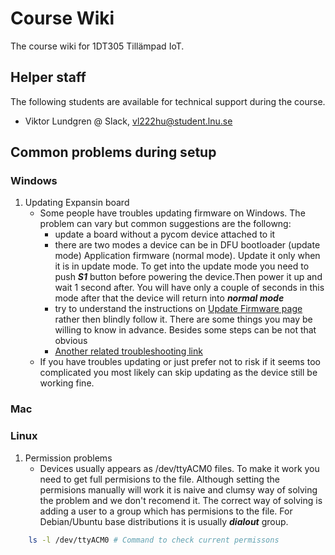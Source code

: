 # Course Wiki

The course wiki for 1DT305 Tillämpad IoT.


## Helper staff

The following students are available for technical support during the course.

- Viktor Lundgren @ Slack, vl222hu@student.lnu.se




## Common problems during setup

### Windows
1. Updating Expansin board
    * Some people have troubles updating firmware on Windows. The problem can vary but common suggestions are the followng:
        * update a board without a pycom device attached to it
        * there are two modes a device can be in DFU bootloader (update mode)	Application firmware (normal mode). Update it only when it is in update mode. To get into the update mode you need to push ***S1***  button before powering the device.Then power it up and wait 1 second after. You will have only a couple of seconds in this mode after that the device will return into ***normal mode***
        * try to understand the instructions on [Update Firmware page](https://docs.pycom.io/pytrackpysense/installation/firmware/) rather then blindly follow it. There are some things you may be willing to know in advance. Besides some steps can be not that obvious 
        * [Another related troubleshooting link](https://forum.pycom.io/topic/3148/expansion-board-v3-0-doesn-t-go-in-dfu-mode) 
    * If you have troubles updating or just prefer not to risk if it seems too complicated you most likely can skip updating as the device still be working fine. 




### Mac



### Linux

1. Permission problems
    * Devices usually appears as /dev/ttyACM0 files. To make it work you need to get full permisions to the file. Although setting the permisions manually will work it is naive and clumsy way of solving the problem and we don't recomend it. The correct way of solving is adding a user to a group which has permisions to the file. For Debian/Ubuntu base distributions it is usually ***dialout*** group. 
```bash
    ls -l /dev/ttyACM0 # Command to check current permissons
```


